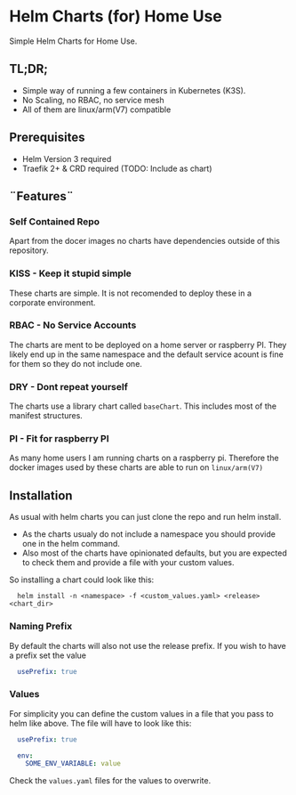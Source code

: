 # Helm Charts (for) Home Use
Simple Helm Charts for Home Use. 

## TL;DR;
- Simple way of running a few containers in Kubernetes (K3S). 
- No Scaling, no RBAC, no service mesh
- All of them are linux/arm(V7) compatible

## Prerequisites
- Helm Version 3 required
- Traefik 2+ & CRD required (TODO: Include as chart)
  
## ¨Features¨

### **Self Contained Repo**
Apart from the docer images no charts have dependencies outside of this repository.


### **KISS** - Keep it stupid simple
These charts are simple. It is not recomended to deploy these in a corporate environment. 


### **RBAC** - No Service Accounts
The charts are ment to be deployed on a home server or raspberry PI. They likely end up in the same namespace and the default service acount is fine for them so they do not include one.


### **DRY** - Dont repeat yourself
The charts use a library chart called `baseChart`. This includes most of the manifest structures.


### **PI** - Fit for raspberry PI
As many home users I am running charts on a raspberry pi. Therefore the docker images used by these charts are able to run on `linux/arm(V7)`


## Installation
As usual with helm charts you can just clone the repo and run helm install.  
- As the charts usualy do not include a namespace you should provide one in the helm command.  
- Also most of the charts have opinionated defaults, but you are expected to check them and provide a file with your custom values.

So installing a chart could look like this:
```CLI
  helm install -n <namespace> -f <custom_values.yaml> <release> <chart_dir>
```

### Naming Prefix
By default the charts will also not use the release prefix. If you wish to have a prefix set the value
```yaml
  usePrefix: true 
```

### Values
For simplicity you can define the custom values in a file that you pass to helm like above. The file will have to look like this:
```yaml
  usePrefix: true

  env:
    SOME_ENV_VARIABLE: value
```
Check the `values.yaml` files for the values to overwrite. 

